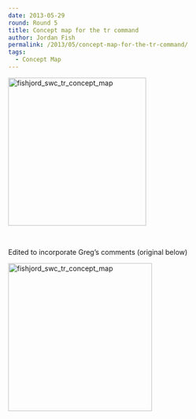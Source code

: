 ```yaml
---
date: 2013-05-29
round: Round 5
title: Concept map for the tr command
author: Jordan Fish
permalink: /2013/05/concept-map-for-the-tr-command/
tags:
  - Concept Map
---
```

<p><a href="http://teaching.software-carpentry.org/wp-content/uploads/2013/05/fishjord_swc_tr_concept_map.png"><a href="http://teaching.software-carpentry.org/wp-content/uploads/2013/05/fishjord_swc_tr_concept_map1.png"><img class="alignnone size-medium wp-image-2921" alt="fishjord_swc_tr_concept_map" src="http://teaching.software-carpentry.org/wp-content/uploads/2013/05/fishjord_swc_tr_concept_map1-280x300.png" width="280" height="300" /></a></a></p>
<p>&nbsp;</p>
<p>Edited to incorporate Greg&#8217;s comments (original below)</p>
<p><a href="http://teaching.software-carpentry.org/wp-content/uploads/2013/05/fishjord_swc_tr_concept_map.png"><img class="alignnone size-medium wp-image-2913" alt="fishjord_swc_tr_concept_map" src="http://teaching.software-carpentry.org/wp-content/uploads/2013/05/fishjord_swc_tr_concept_map-292x300.png" width="292" height="300" /></a></p>
